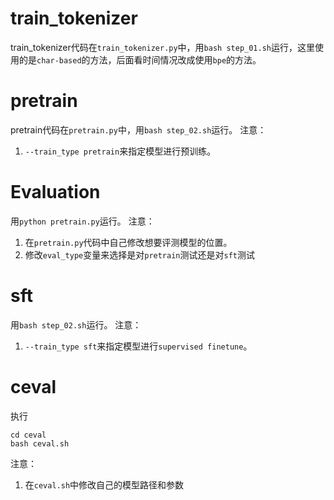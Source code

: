 # train_tokenizer
train_tokenizer代码在`train_tokenizer.py`中，用`bash step_01.sh`运行，这里使用的是`char-based`的方法，后面看时间情况改成使用`bpe`的方法。

# pretrain
pretrain代码在`pretrain.py`中，用`bash step_02.sh`运行。
注意：
1. `--train_type pretrain`来指定模型进行预训练。


# Evaluation
用`python pretrain.py`运行。
注意：
1. 在`pretrain.py`代码中自己修改想要评测模型的位置。
2. 修改`eval_type`变量来选择是对`pretrain`测试还是对`sft`测试

# sft
用`bash step_02.sh`运行。
注意：
1. `--train_type sft`来指定模型进行`supervised finetune`。

# ceval
执行
```
cd ceval
bash ceval.sh
```
注意：
1. 在`ceval.sh`中修改自己的模型路径和参数